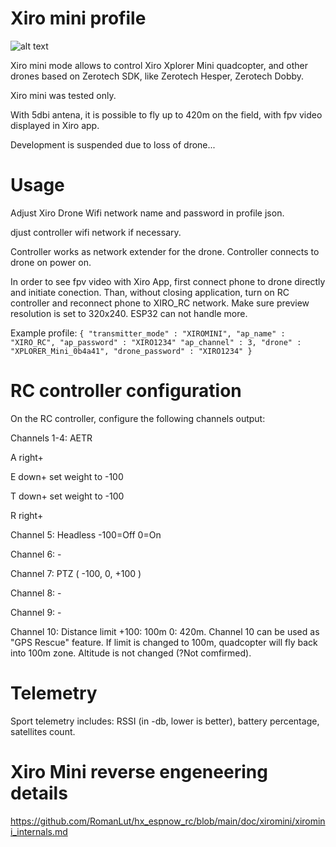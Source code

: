 # Xiro mini profile

![alt text](https://raw.githubusercontent.com/RomanLut/hx_espnow_rc/main/doc/xiromini/xiromini.jpg "xiromini")


Xiro mini mode allows to control Xiro Xplorer Mini quadcopter, and other drones based on Zerotech SDK, like Zerotech Hesper, Zerotech Dobby.

Xiro mini was tested only.

With 5dbi antena, it is possible to fly up to 420m on the field, with fpv video displayed in Xiro app.

Development is suspended due to loss of drone...

# Usage

Adjust Xiro Drone Wifi network name and password in profile json.

djust controller wifi network if necessary.

Controller works as network extender for the drone. Controller connects to drone on power on.  

In order to see fpv video with Xiro App, first connect phone to drone directly and initiate conection. Than, without closing application, turn on RC controller and reconnect phone to XIRO_RC network.
Make sure preview resolution is set to 320x240. ESP32 can not handle more.

Example profile:
``
{
    "transmitter_mode" : "XIROMINI",
    "ap_name" : "XIRO_RC",
    "ap_password" : "XIRO1234"
	"ap_channel" : 3,
	"drone" : "XPLORER_Mini_0b4a41",
 	"drone_password" : "XIRO1234"
}
``

# RC controller configuration

On the RC controller, configure the following channels output:

Channels 1-4: AETR

A right+

E down+   set weight to -100

T down+   set weight to -100

R right+


Channel 5: Headless  -100=Off 0=On

Channel 6: -

Channel 7: PTZ ( -100, 0, +100 )

Channel 8: -

Channel 9: -

Channel 10: Distance limit  +100: 100m 0: 420m. Channel 10 can be used as "GPS Rescue" feature. If limit is changed to 100m, quadcopter will fly back into 100m zone. Altitude is not changed (?Not comfirmed).

# Telemetry

Sport telemetry includes: RSSI (in -db, lower is better), battery percentage, satellites count.


# Xiro Mini reverse engeneering details

https://github.com/RomanLut/hx_espnow_rc/blob/main/doc/xiromini/xiromini_internals.md
